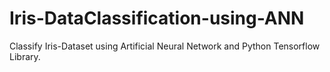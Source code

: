 # Iris-DataClassification-using-ANN
Classify Iris-Dataset using Artificial Neural Network and Python Tensorflow Library.
